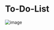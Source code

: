 # To-Do-List
![image](https://github.com/user-attachments/assets/ab6467d8-cd3d-4a16-9a7b-87c9e0d9ef5b)
